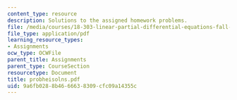 ```yaml
---
content_type: resource
description: Solutions to the assigned homework problems.
file: /media/courses/18-303-linear-partial-differential-equations-fall-2006/9a6fb0288b4666638309cfc09a14355c_probheisolns.pdf
file_type: application/pdf
learning_resource_types:
- Assignments
ocw_type: OCWFile
parent_title: Assignments
parent_type: CourseSection
resourcetype: Document
title: probheisolns.pdf
uid: 9a6fb028-8b46-6663-8309-cfc09a14355c
---
```

